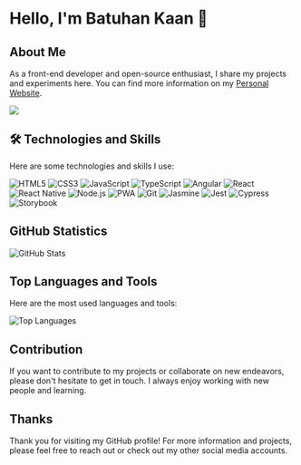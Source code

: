 # Hello, I'm Batuhan Kaan 👋

## About Me

As a front-end developer and open-source enthusiast, I share my projects and experiments here. You can find more information on my [Personal Website](https://www.batuhankaan.com).

![](https://komarev.com/ghpvc/?username=batuhankaan)

## 🛠️ Technologies and Skills

Here are some technologies and skills I use:

![HTML5](https://img.shields.io/badge/HTML5-E34F26?style=flat-square&logo=html5&logoColor=white)
![CSS3](https://img.shields.io/badge/CSS3-1572B6?style=flat-square&logo=css3&logoColor=white)
![JavaScript](https://img.shields.io/badge/JavaScript-F7DF1E?style=flat-square&logo=javascript&logoColor=black)
![TypeScript](https://img.shields.io/badge/TypeScript-3178C6?style=flat-square&logo=typescript&logoColor=white)
![Angular](https://img.shields.io/badge/Angular-DD0031?style=flat-square&logo=angular&logoColor=white)
![React](https://img.shields.io/badge/React-61DAFB?style=flat-square&logo=react&logoColor=black)
![React Native](https://img.shields.io/badge/React_Native-61DAFB?style=flat-square&logo=react&logoColor=black)
![Node.js](https://img.shields.io/badge/Node.js-339933?style=flat-square&logo=node.js&logoColor=white)
![PWA](https://img.shields.io/badge/PWA-FF6E4A?style=flat-square&logo=pwa&logoColor=white)
![Git](https://img.shields.io/badge/Git-F05032?style=flat-square&logo=git&logoColor=white)
![Jasmine](https://img.shields.io/badge/Jasmine-8A4182?style=flat-square&logo=jasmine&logoColor=white)
![Jest](https://img.shields.io/badge/Jest-C21325?style=flat-square&logo=jest&logoColor=white)
![Cypress](https://img.shields.io/badge/Cypress-17202C?style=flat-square&logo=cypress&logoColor=white)
![Storybook](https://img.shields.io/badge/Storybook-FF4785?style=flat-square&logo=storybook&logoColor=white)


## GitHub Statistics

![GitHub Stats](https://github-readme-stats.vercel.app/api?username=batuhankaan&show_icons=true)

## Top Languages and Tools

Here are the most used languages and tools:

![Top Languages](https://github-readme-stats.vercel.app/api/top-langs/?username=batuhankaan&layout=compact)

## Contribution

If you want to contribute to my projects or collaborate on new endeavors, please don't hesitate to get in touch. I always enjoy working with new people and learning.

## Thanks

Thank you for visiting my GitHub profile! For more information and projects, please feel free to reach out or check out my other social media accounts.
